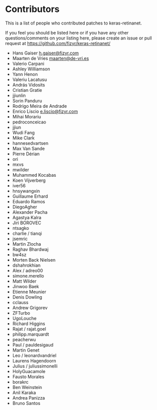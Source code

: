 # Contributors

This is a list of people who contributed patches to keras-retinanet.

If you feel you should be listed here or if you have any other questions/comments on your listing here,
please create an issue or pull request at https://github.com/fizyr/keras-retinanet/

* Hans Gaiser <h.gaiser@fizyr.com>
* Maarten de Vries <maarten@de-vri.es>
* Valerio Carpani
* Ashley Williamson
* Yann Henon
* Valeriu Lacatusu
* András Vidosits
* Cristian Gratie
* jjiunlin
* Sorin Panduru
* Rodrigo Meira de Andrade
* Enrico Liscio <e.liscio@fizyr.com>
* Mihai Morariu
* pedroconceicao
* jjiun
* Wudi Fang
* Mike Clark
* hannesedvartsen
* Max Van Sande
* Pierre Dérian
* ori
* mxvs
* mwilder
* Muhammed Kocabas
* Koen Vijverberg
* iver56
* hnsywangxin
* Guillaume Erhard
* Eduardo Ramos
* DiegoAgher
* Alexander Pacha
* Agastya Kalra
* Jiri BOROVEC
* ntsagko
* charlie / tianqi
* jsemric
* Martin Zlocha
* Raghav Bhardwaj
* bw4sz
* Morten Back Nielsen
* dshahrokhian
* Alex / adreo00
* simone.merello
* Matt Wilder
* Jinwoo Baek
* Etienne Meunier
* Denis Dowling
* cclauss
* Andrew Grigorev
* ZFTurbo
* UgoLouche
* Richard Higgins
* Rajat /  rajat.goel
* philipp.marquardt
* peacherwu
* Paul / pauldesigaud
* Martin Genet
* Leo / leonardvandriel
* Laurens Hagendoorn
* Julius / juliussimonelli
* HolyGuacamole
* Fausto Morales
* borakrc
* Ben Weinstein
* Anil Karaka
* Andrea Panizza
* Bruno Santos